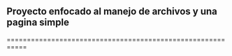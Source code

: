 ## Proyecto enfocado al manejo de archivos y una pagina simple
  ===========================================================
